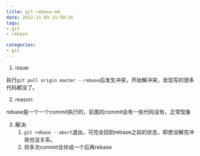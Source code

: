 ```yaml
---
title: git-rebase.md
date: 2022-11-09 15:58:35
tags:
- git
- rebase

categories:
- git
---
```


1. issue:

执行`git pull origin master --rebase`后发生冲突，开始解冲突，发现写的很多代码都没了。

2. reason:

rebase是一个一个commit执行的，前面的commit会有一些代码没有，正常现象

3. 解决:
    1. `git rebase --abort`退出，可完全回到rebase之前的状态，即使没解完冲突也没关系。
    2. 将多次commit合并成一个后再rebase
